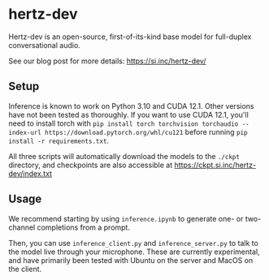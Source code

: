 # hertz-dev

Hertz-dev is an open-source, first-of-its-kind base model for full-duplex conversational audio.

See our blog post for more details: https://si.inc/hertz-dev/

## Setup

Inference is known to work on Python 3.10 and CUDA 12.1. Other versions have not been tested as thoroughly. If you want to use CUDA 12.1, you'll need to install torch with `pip install torch torchvision torchaudio --index-url https://download.pytorch.org/whl/cu121` before running `pip install -r requirements.txt`.

All three scripts will automatically download the models to the `./ckpt` directory, and checkpoints are also accessible at https://ckpt.si.inc/hertz-dev/index.txt

## Usage

We recommend starting by using `inference.ipynb` to generate one- or two-channel completions from a prompt.

Then, you can use `inference_client.py` and `inference_server.py` to talk to the model live through your microphone.
These are currently experimental, and have primarily been tested with Ubuntu on the server and MacOS on the client.

